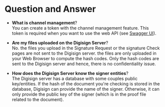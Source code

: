 # Question and Answer

* **What is channel management**?  
You can create a token with the channel management feature. This token is required when you want to use the web API (see [Swagger UI](/swagger-ui.html)).
  
* **Are my files uploaded on the Digisign Server**?    
No. the files you upload in the Signature Request or the signature Check pages are not sent to the Digisign server. the files are only uploaded in your Web Browser to compute the hash codes. Only the hash codes are sent to the Digisign server and hence, there is no confidentiality issue.  
  
* **How does the Digisign Server know the signer entities**?  
The Digisign server has a database with some couples public key/entities. If the hash of the document you're checking is stored in the database, Digisign can provide the name of the signer. Otherwise, it can only provide the public key of the signer (which is in the proof file related to the document).